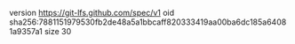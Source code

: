 version https://git-lfs.github.com/spec/v1
oid sha256:7881151979530fb2de48a5a1bbcaff820333419aa00ba6dc185a64081a9357a1
size 30
